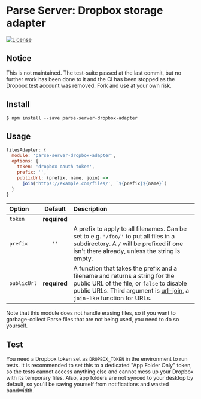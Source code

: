 # Parse Server: Dropbox storage adapter

<!--
[![Greenkeeper badge](https://badges.greenkeeper.io/passcod/parse-server-dropbox-adapter.svg)](https://greenkeeper.io/)
[![npm](https://img.shields.io/npm/v/parse-server-dropbox-adapter.svg?style=flat-square)](https://www.npmjs.com/package/parse-server-dropbox-adapter)
[![Travis](https://img.shields.io/travis/passcod/parse-server-dropbox-adapter.svg?style=flat-square)](https://travis-ci.org/passcod/parse-server-dropbox-adapter)
[![Coveralls](https://img.shields.io/coveralls/passcod/parse-server-dropbox-adapter.svg?style=flat-square)](https://coveralls.io/github/passcod/parse-server-dropbox-adapter)
-->

[![License](https://img.shields.io/badge/license-ISC-blue.svg?style=flat-square)](https://spdx.org/licenses/ISC.html)

## Notice

This is not maintained. The test-suite passed at the last commit, but no
further work has been done to it and the CI has been stopped as the Dropbox
test account was removed. Fork and use at your own risk.

## Install

```
$ npm install --save parse-server-dropbox-adapter
```

## Usage

```js
filesAdapter: {
  module: 'parse-server-dropbox-adapter',
  options: {
    token: 'dropbox oauth token',
    prefix: '',
    publicUrl: (prefix, name, join) =>
      join('https://example.com/files/', `${prefix}${name}`)
  }
}
```

| Option | Default | Description |
|:-------|:-------:|:------------|
| `token` | **required** ||
| `prefix` | `''` | A prefix to apply to all filenames. Can be set to e.g. `'/foo/'` to put all files in a subdirectory. A `/` will be prefixed if one isn't there already, unless the string is empty. |
| `publicUrl` | **required** | A function that takes the prefix and a filename and returns a string for the public URL of the file, or `false` to disable public URLs. Third argument is [url-join](https://www.npmjs.com/package/url-join), a `join`-like function for URLs. |

Note that this module does not handle erasing files, so if you want to
garbage-collect Parse files that are not being used, you need to do so
yourself.

## Test

You need a Dropbox token set as `DROPBOX_TOKEN` in the environment to run
tests. It is recommended to set this to a dedicated "App Folder Only" token, so
the tests cannot access anything else and cannot mess up your Dropbox with its
temporary files. Also, app folders are not synced to your desktop by default,
so you'll be saving yourself from notifications and wasted bandwidth.
